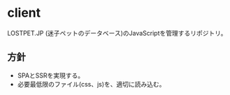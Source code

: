 # client
LOSTPET.JP (迷子ペットのデータベース)のJavaScriptを管理するリポジトリ。

## 方針
- SPAとSSRを実現する。
- 必要最低限のファイル(css、js)を、適切に読み込む。
